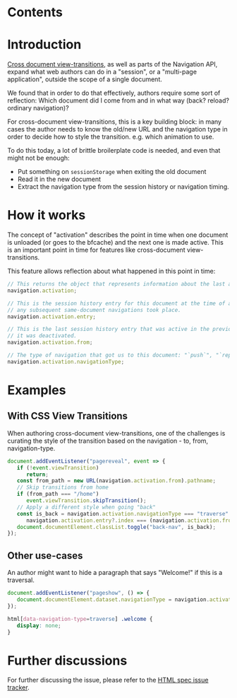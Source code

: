 # Contents

# Introduction

[Cross document view-transitions](cross-doc-explainer.md), as well as parts of the Navigation API, expand what web authors can do in a "session", or a "multi-page application", outside the scope of a single document.

We found that in order to do that effectively, authors require some sort of reflection:
Which document did I come from and in what way (back? reload? ordinary navigation)?

For cross-document view-transitions, this is a key building block: in many cases the author needs to know the old/new URL and the navigation type in order to decide how to
style the transition. e.g. which animation to use.

To do this today, a lot of brittle broilerplate code is needed, and even that might not be enough:
- Put something on `sessionStorage` when exiting the old document
- Read it in the new document
- Extract the navigation type from the session history or navigation timing.

# How it works

The concept of "activation" describes the point in time when one document is unloaded (or goes to the bfcache) and the next one is made active. This is an important point in time
for features like cross-document view-transitions.

This feature allows reflection about what happened in this point in time:

```js
// This returns the object that represents information about the last activation of this document.
navigation.activation;

// This is the session history entry for this document at the time of activation, before
// any subsequent same-document navigations took place.
navigation.activation.entry;

// This is the last session history entry that was active in the previous document, before
// it was deactivated.
navigation.activation.from;

// The type of navigation that got us to this document: "`push`", "`replace`", "`reload`", or "`traverse`".
navigation.activation.navigationType;
```

# Examples

## With CSS View Transitions
When authoring cross-document view-transitions, one of the challenges is curating the
style of the transition based on the navigation - to, from, navigation-type.

```js
document.addEventListener("pagereveal", event => {
   if (!event.viewTransition)
      return;
   const from_path = new URL(navigation.activation.from).pathname;
   // Skip transitions from home
   if (from_path === "/home")
      event.viewTransition.skipTransition();
   // Apply a different style when going "back"
   const is_back = navigation.activation.navigationType === "traverse" &&
      navigation.activation.entry?.index === (navigation.activation.from?.index - 1);
   document.documentElement.classList.toggle("back-nav", is_back);
});
```


## Other use-cases
An author might want to hide a paragraph that says "Welcome!" if this is a traversal.

```js
document.addEventListener("pageshow", () => {
   document.documentElement.dataset.navigationType = navigation.activation.navigationType;
});
```

```css
html[data-navigation-type=traverse] .welcome {
   display: none;
}
```

# Further discussions

For further discussing the issue, please refer to the [HTML spec issue tracker](https://github.com/whatwg/html).